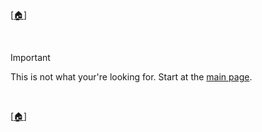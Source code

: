 <!-- u251010-->

[[🏠︎](/)]

<br/>

> [!IMPORTANT]
> This is not what your're looking for. Start at the [main page](/).

<br/>

[[🏠︎](/)]

